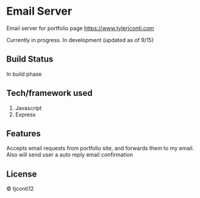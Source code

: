 # Email Server
Email server for portfolio page https://www.tylerjconti.com

Currently in progress. In development (updated as of 9/15)

## Build Status
In build phase

## Tech/framework used
1. Javascript
2. Express

## Features
Accepts email requests from portfolio site, and forwards them to my email. Also will send user a auto reply email confirmation


## License
&copy; tjconti12


